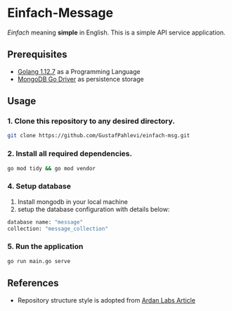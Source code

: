 # Einfach-Message
_Einfach_ meaning __simple__ in English. This is a simple API service application.

## Prerequisites
- [Golang 1.12.7][go] as a Programming Language
- [MongoDB Go Driver][mongodb] as persistence storage

## Usage

### 1. Clone this repository to any desired directory.

```sh
git clone https://github.com/GustafPahlevi/einfach-msg.git
```

### 2. Install all required dependencies.

```sh
go mod tidy && go mod vendor
```

### 4. Setup database
1. Install mongodb in your local machine
2. setup the database configuration with details below:
```sh
database name: "message"
collection: "message_collection"
```

### 5. Run the application

```sh
go run main.go serve
```

## References
- Repository structure style is adopted from [Ardan Labs Article](ardan)

[go]: https://golang.org/dl/ 
[mongodb]: https://github.com/mongodb/mongo-go-driver